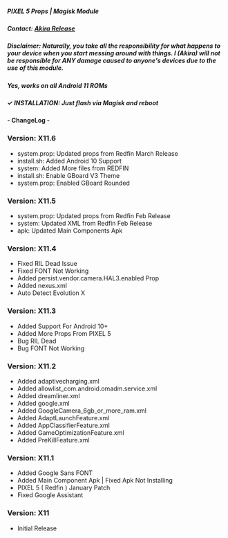 ##### PIXEL 5 Props | Magisk Module

##### Contact: [Akira Release](https://t.me/AkiraProjects)

##### Disclaimer: Naturally, you take all the responsibility for what happens to your device when you start messing around with things. I (Akira) will not be responsible for ANY damage caused to anyone's devices due to the use of this module.

##### Yes, works on all Android 11 ROMs

##### ✓ INSTALLATION: Just flash via Magisk and reboot

#### - ChangeLog - 

### Version: X11.6

- system.prop: Updated props from Redfin March Release
- install.sh: Added Android 10 Support
- system: Added More files from REDFIN
- install.sh: Enable GBoard V3 Theme
- system.prop: Enabled GBoard Rounded

### Version: X11.5

- system.prop: Updated props from Redfin Feb Release
- system: Updated XML from Redfin Feb Release
- apk: Updated Main Components Apk

### Version: X11.4

- Fixed RIL Dead Issue
- Fixed FONT Not Working
- Added persist.vendor.camera.HAL3.enabled Prop
- Added nexus.xml
- Auto Detect Evolution X

### Version: X11.3

- Added Support For Android 10+
- Added More Props From PIXEL 5
- Bug RIL Dead
- Bug FONT Not Working

### Version: X11.2

- Added adaptivecharging.xml
- Added allowlist_com.android.omadm.service.xml
- Added dreamliner.xml
- Added google.xml
- Added GoogleCamera_6gb_or_more_ram.xml
- Added AdaptLaunchFeature.xml
- Added AppClassifierFeature.xml
- Added GameOptimizationFeature.xml
- Added PreKillFeature.xml

### Version: X11.1

- Added Google Sans FONT
- Added Main Component Apk | Fixed Apk Not Installing
- PIXEL 5 ( Redfin ) January Patch
- Fixed Google Assistant

### Version: X11

- Initial Release
